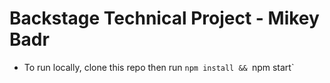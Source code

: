 # Backstage Technical Project - Mikey Badr

- To run locally, clone this repo then run `npm install && `npm start`